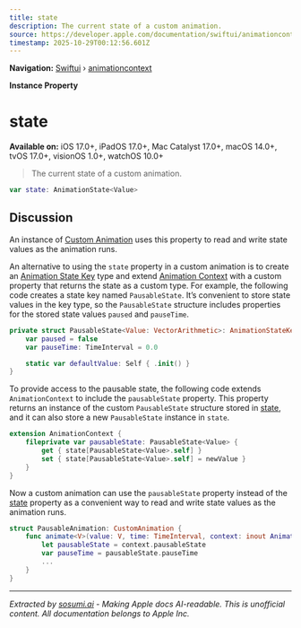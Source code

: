 ```yaml
---
title: state
description: The current state of a custom animation.
source: https://developer.apple.com/documentation/swiftui/animationcontext/state
timestamp: 2025-10-29T00:12:56.601Z
---
```


**Navigation:** [Swiftui](/documentation/swiftui) › [animationcontext](/documentation/swiftui/animationcontext)

**Instance Property**

# state

**Available on:** iOS 17.0+, iPadOS 17.0+, Mac Catalyst 17.0+, macOS 14.0+, tvOS 17.0+, visionOS 1.0+, watchOS 10.0+

> The current state of a custom animation.

```swift
var state: AnimationState<Value>
```

## Discussion

An instance of [Custom Animation](/documentation/swiftui/customanimation) uses this property to read and write state values as the animation runs.

An alternative to using the `state` property in a custom animation is to create an [Animation State Key](/documentation/swiftui/animationstatekey) type and extend [Animation Context](/documentation/swiftui/animationcontext) with a custom property that returns the state as a custom type. For example, the following code creates a state key named `PausableState`. It’s convenient to store state values in the key type, so the `PausableState` structure includes properties for the stored state values `paused` and `pauseTime`.

```swift
private struct PausableState<Value: VectorArithmetic>: AnimationStateKey {
    var paused = false
    var pauseTime: TimeInterval = 0.0

    static var defaultValue: Self { .init() }
}
```

To provide access to the pausable state, the following code extends `AnimationContext` to include the `pausableState` property. This property returns an instance of the custom `PausableState` structure stored in [state](/documentation/swiftui/animationcontext/state), and it can also store a new `PausableState` instance in `state`.

```swift
extension AnimationContext {
    fileprivate var pausableState: PausableState<Value> {
        get { state[PausableState<Value>.self] }
        set { state[PausableState<Value>.self] = newValue }
    }
}
```

Now a custom animation can use the `pausableState` property instead of the [state](/documentation/swiftui/animationcontext/state) property as a convenient way to read and write state values as the animation runs.

```swift
struct PausableAnimation: CustomAnimation {
    func animate<V>(value: V, time: TimeInterval, context: inout AnimationContext<V>) -> V? where V : VectorArithmetic {
        let pausableState = context.pausableState
        var pauseTime = pausableState.pauseTime
        ...
    }
}
```

---

*Extracted by [sosumi.ai](https://sosumi.ai) - Making Apple docs AI-readable.*
*This is unofficial content. All documentation belongs to Apple Inc.*
